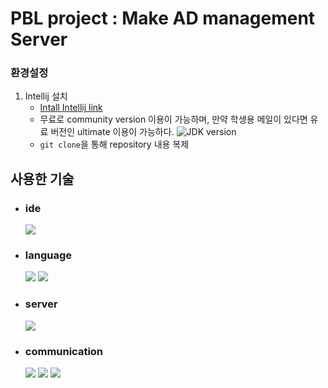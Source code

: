 # PBL project : Make AD management Server

### 환경설정
1. Intellij 설치
     - [Intall Intellij link](https://www.jetbrains.com/idea/)
     - 무료로 community version 이용이 가능하며, 만약 학생용 메일이 있다면 유료 버전인 ultimate 이용이 가능하다.
     ![JDK version](https://ibb.co/K65nnzR)
     - ```git clone```을 통해 repository 내용 복제

## 사용한 기술
* ### ide
  <img src="https://img.shields.io/badge/intellij-000000?style=for-the-badge&logo=intellij&logoColor=white">
* ### language
  <img src="https://img.shields.io/badge/java-007396?style=for-the-badge&logo=java&logoColor=white"> <img src="https://img.shields.io/badge/javascript-F7DF1E?style=for-the-badge&logo=javascript&logoColor=black">


* ### server
  <img src="https://img.shields.io/badge/spring-6DB33F?style=for-the-badge&logo=spring&logoColor=white">

* ### communication
  <img src="https://img.shields.io/badge/github-181717?style=for-the-badge&logo=github&logoColor=white"> <img src="https://img.shields.io/badge/git-F05032?style=for-the-badge&logo=git&logoColor=white"> <img src="https://img.shields.io/badge/notion-000000?style=for-the-badge&logo=notion&logoColor=white">
